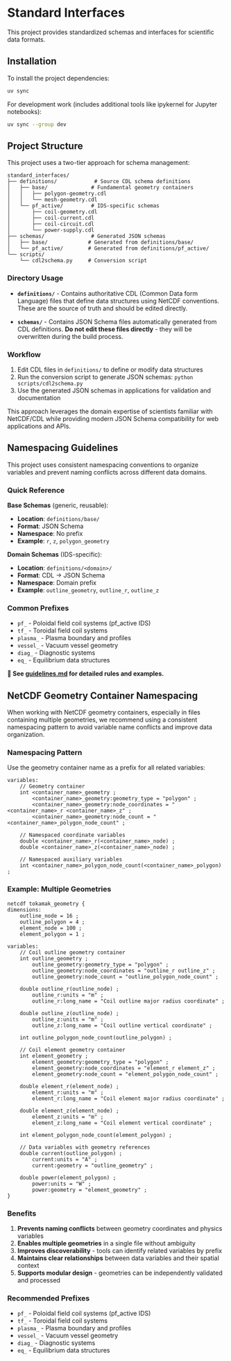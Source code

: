 # Standard Interfaces

This project provides standardized schemas and interfaces for scientific data formats.

## Installation

To install the project dependencies:

```bash
uv sync
```

For development work (includes additional tools like ipykernel for Jupyter notebooks):

```bash
uv sync --group dev
```

## Project Structure

This project uses a two-tier approach for schema management:

```text
standard_interfaces/
├── definitions/            # Source CDL schema definitions
│   ├── base/              # Fundamental geometry containers
│   │   ├── polygon-geometry.cdl
│   │   └── mesh-geometry.cdl
│   └── pf_active/         # IDS-specific schemas
│       ├── coil-geometry.cdl
│       ├── coil-current.cdl
│       ├── coil-circuit.cdl
│       └── power-supply.cdl
├── schemas/               # Generated JSON schemas
│   ├── base/             # Generated from definitions/base/
│   └── pf_active/        # Generated from definitions/pf_active/
└── scripts/
    └── cdl2schema.py     # Conversion script
```

### Directory Usage

- **`definitions/`** - Contains authoritative CDL (Common Data form Language) files that define data structures using NetCDF conventions. These are the source of truth and should be edited directly.

- **`schemas/`** - Contains JSON Schema files automatically generated from CDL definitions. **Do not edit these files directly** - they will be overwritten during the build process.

### Workflow

1. Edit CDL files in `definitions/` to define or modify data structures
2. Run the conversion script to generate JSON schemas: `python scripts/cdl2schema.py`
3. Use the generated JSON schemas in applications for validation and documentation

This approach leverages the domain expertise of scientists familiar with NetCDF/CDL while providing modern JSON Schema compatibility for web applications and APIs.

## Namespacing Guidelines

This project uses consistent namespacing conventions to organize variables and prevent naming conflicts across different data domains.

### Quick Reference

**Base Schemas** (generic, reusable):

- **Location**: `definitions/base/`
- **Format**: JSON Schema
- **Namespace**: No prefix
- **Example**: `r`, `z`, `polygon_geometry`

**Domain Schemas** (IDS-specific):

- **Location**: `definitions/<domain>/`
- **Format**: CDL → JSON Schema
- **Namespace**: Domain prefix
- **Example**: `outline_geometry`, `outline_r`, `outline_z`

### Common Prefixes

- `pf_` - Poloidal field coil systems (pf_active IDS)
- `tf_` - Toroidal field coil systems
- `plasma_` - Plasma boundary and profiles
- `vessel_` - Vacuum vessel geometry
- `diag_` - Diagnostic systems
- `eq_` - Equilibrium data structures

**📖 See [guidelines.md](guidelines.md) for detailed rules and examples.**

## NetCDF Geometry Container Namespacing

When working with NetCDF geometry containers, especially in files containing multiple geometries, we recommend using a consistent namespacing pattern to avoid variable name conflicts and improve data organization.

### Namespacing Pattern

Use the geometry container name as a prefix for all related variables:

```cdl
variables:
    // Geometry container
    int <container_name>_geometry ;
        <container_name>_geometry:geometry_type = "polygon" ;
        <container_name>_geometry:node_coordinates = "<container_name>_r <container_name>_z" ;
        <container_name>_geometry:node_count = "<container_name>_polygon_node_count" ;

    // Namespaced coordinate variables
    double <container_name>_r(<container_name>_node) ;
    double <container_name>_z(<container_name>_node) ;

    // Namespaced auxiliary variables
    int <container_name>_polygon_node_count(<container_name>_polygon) ;
```

### Example: Multiple Geometries

```cdl
netcdf tokamak_geometry {
dimensions:
    outline_node = 16 ;
    outline_polygon = 4 ;
    element_node = 100 ;
    element_polygon = 1 ;

variables:
    // Coil outline geometry container
    int outline_geometry ;
        outline_geometry:geometry_type = "polygon" ;
        outline_geometry:node_coordinates = "outline_r outline_z" ;
        outline_geometry:node_count = "outline_polygon_node_count" ;

    double outline_r(outline_node) ;
        outline_r:units = "m" ;
        outline_r:long_name = "Coil outline major radius coordinate" ;

    double outline_z(outline_node) ;
        outline_z:units = "m" ;
        outline_z:long_name = "Coil outline vertical coordinate" ;

    int outline_polygon_node_count(outline_polygon) ;

    // Coil element geometry container
    int element_geometry ;
        element_geometry:geometry_type = "polygon" ;
        element_geometry:node_coordinates = "element_r element_z" ;
        element_geometry:node_count = "element_polygon_node_count" ;

    double element_r(element_node) ;
        element_r:units = "m" ;
        element_r:long_name = "Coil element major radius coordinate" ;

    double element_z(element_node) ;
        element_z:units = "m" ;
        element_z:long_name = "Coil element vertical coordinate" ;

    int element_polygon_node_count(element_polygon) ;

    // Data variables with geometry references
    double current(outline_polygon) ;
        current:units = "A" ;
        current:geometry = "outline_geometry" ;

    double power(element_polygon) ;
        power:units = "W" ;
        power:geometry = "element_geometry" ;
}
```

### Benefits

1. **Prevents naming conflicts** between geometry coordinates and physics variables
2. **Enables multiple geometries** in a single file without ambiguity
3. **Improves discoverability** - tools can identify related variables by prefix
4. **Maintains clear relationships** between data variables and their spatial context
5. **Supports modular design** - geometries can be independently validated and processed

### Recommended Prefixes

- `pf_` - Poloidal field coil systems (pf_active IDS)
- `tf_` - Toroidal field coil systems
- `plasma_` - Plasma boundary and profiles
- `vessel_` - Vacuum vessel geometry
- `diag_` - Diagnostic systems
- `eq_` - Equilibrium data structures
